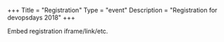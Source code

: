 +++
Title = "Registration"
Type = "event"
Description = "Registration for devopsdays  2018"
+++

<div style="width:100%; text-align:left;">

Embed registration iframe/link/etc.
</div></div>
</div>

